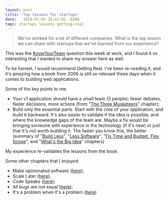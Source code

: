 ```yaml
---
layout: post
title: 'Top lessons for startups'
date:   2020-01-05 16:42:01 -0300
tags: startups lessons getting-real
---
```


> We've worked for a lot of different companies. What is the top lesson we can share with startups that we've learned from our experience?

This was the [KnowYourTeam](https://knowyourteam.com/) question this week at work, and I found it so interesting that I wanted to share my answer here as well.

To be honest, I would recommend Getting Real. I've been re-reading it, and it's amazing how a book from 2006 is still so relevant these days when it comes to building web applications.

Some of the key points to me:

* Your v1 application should have a small team (3 people): fewer debates, faster decisions, more actions (from "[The Three Musketeers](https://basecamp.com/gettingreal/03.3-the-three-musketeers)" chapter);
* Build only the essential parts. Start with the core of your application, and build it backward. It's also easier to validate if the idea is possible, and where the knowledge gaps of the team are. Maybe a fix would be bringing someone with experience in the technology (if it's new) or just that it's not worth building it. The faster you know this, the better (summary of "[Build Less](https://basecamp.com/gettingreal/02.1-build-less)", "[Less Software](https://basecamp.com/gettingreal/10.1-less-software)", "[Fix Time and Budget, Flex Scope](https://basecamp.com/gettingreal/02.4-fix-time-and-budget-flex-scope)", and "[What's the Big Idea](https://basecamp.com/gettingreal/04.1-whats-the-big-idea)" chapters)

My experience re-validates the lessons from the book.

Some other chapters that I enjoyed:

* Make opinionated software ([here](https://basecamp.com/gettingreal/04.6-make-opinionated-software));
* Scale Later ([here](https://basecamp.com/gettingreal/04.5-scale-later));
* Code Speaks ([here](https://basecamp.com/gettingreal/10.3-code-speaks));
* All bugs are not equal ([here](https://basecamp.com/gettingreal/15.4-all-bugs-are-not-created-equal));
* It's a problem when it's a problem ([here](https://basecamp.com/gettingreal/04.3-its-a-problem-when-its-a-problem))